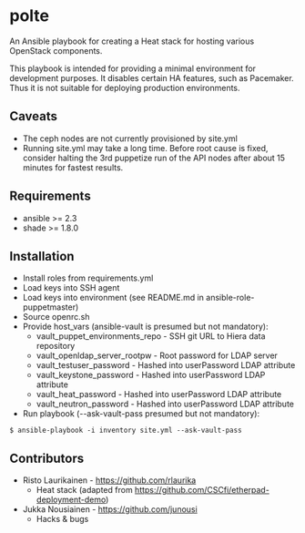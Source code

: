 # polte

An Ansible playbook for creating a Heat stack for hosting various OpenStack
components.

This playbook is intended for providing a minimal environment for development
purposes. It disables certain HA features, such as Pacemaker. Thus it is not
suitable for deploying production environments.

## Caveats

* The ceph nodes are not currently provisioned by site.yml
* Running site.yml may take a long time. Before root cause is fixed, consider
  halting the 3rd puppetize run of the API nodes after about 15 minutes for
  fastest results.

## Requirements

* ansible >= 2.3
* shade >= 1.8.0

## Installation

* Install roles from requirements.yml
* Load keys into SSH agent
* Load keys into environment (see README.md in ansible-role-puppetmaster)
* Source openrc.sh
* Provide host_vars (ansible-vault is presumed but not mandatory):
  * vault_puppet_environments_repo - SSH git URL to Hiera data repository
  * vault_openldap_server_rootpw - Root password for LDAP server
  * vault_testuser_password - Hashed into userPassword LDAP attribute
  * vault_keystone_password - Hashed into userPassword LDAP attribute
  * vault_heat_password - Hashed into userPassword LDAP attribute
  * vault_neutron_password - Hashed into userPassword LDAP attribute
* Run playbook (--ask-vault-pass presumed but not mandatory):

`$ ansible-playbook -i inventory site.yml --ask-vault-pass`

## Contributors

* Risto Laurikainen - https://github.com/rlaurika
  * Heat stack (adapted from https://github.com/CSCfi/etherpad-deployment-demo)
* Jukka Nousiainen - https://github.com/junousi
  * Hacks & bugs

